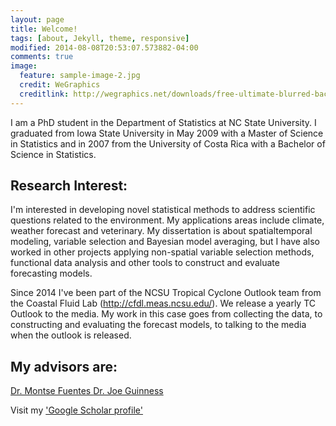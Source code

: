 ```yaml
---
layout: page
title: Welcome!
tags: [about, Jekyll, theme, responsive]
modified: 2014-08-08T20:53:07.573882-04:00
comments: true
image:
  feature: sample-image-2.jpg
  credit: WeGraphics
  creditlink: http://wegraphics.net/downloads/free-ultimate-blurred-background-pack/
---
```


I am a PhD student in the Department of Statistics at NC State University. I graduated from Iowa State University in May 2009 with a Master of Science in Statistics and in 2007 from the University of Costa Rica with a Bachelor of Science in Statistics. 

## Research Interest:

I'm interested in developing novel statistical methods to address scientific questions related to the environment. My applications areas include climate, weather forecast and veterinary. My dissertation is about spatialtemporal modeling, variable selection and Bayesian model averaging, but I have also worked in other projects applying non-spatial variable selection methods, functional data analysis and other tools to construct and evaluate forecasting models.



Since 2014 I've been part of the NCSU Tropical Cyclone Outlook team from the Coastal Fluid Lab (http://cfdl.meas.ncsu.edu/). We release a yearly TC Outlook to the media. My work in this case goes from collecting the data, to constructing and evaluating the forecast models, to talking to the media when the outlook is released.

## My advisors are:

<a markdown="0" href="http://www4.stat.ncsu.edu/~fuentes/" class="btn"> Dr. Montse Fuentes </a> <a markdown="0" href="http://www4.stat.ncsu.edu/~guinness/" class="btn"> Dr. Joe Guinness </a>




Visit my ['Google Scholar profile'](https://scholar.google.com/citations?user=8Viy0j4AAAAJ&hl=en)

